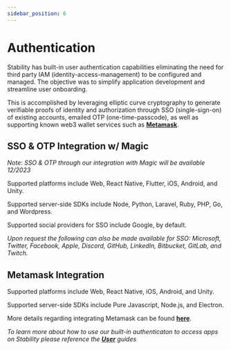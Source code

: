 ```yaml
---
sidebar_position: 6
---
```


# Authentication

Stability has built-in user authentication capabilities eliminating the need for third party IAM (identity-access-management) to be configured and managed. The objective was to simplify application development and streamline user onboarding. 
  
This is accomplished by leveraging elliptic curve cryptography to generate verifiable proofs of identity and authorization through SSO (single-sign-on) of existing accounts, emailed OTP (one-time-passcode), as well as supporting known web3 wallet services such as **[Metamask](https://metamask.io/)**.

## SSO & OTP Integration w/ Magic
_Note: SSO & OTP through our integration with Magic will be available 12/2023_

Supported platforms include Web, React Native, Flutter, iOS, Android, and Unity.

Supported server-side SDKs include Node, Python, Laravel, Ruby, PHP, Go, and Wordpress.

Supported social providers for SSO include Google, by default.

_Upon request the following can also be made available for SSO: Microsoft, Twitter, Facebook, Apple, Discord, GitHub, LinkedIn, Bitbucket, GitLab, and Twitch._

## Metamask Integration

Supported platforms include Web, React Native, iOS, Android, and Unity.   
  
Supported server-side SDKs include Pure Javascript, Node.js, and Electron.  
  
More details regarding integrating Metamask can be found **[here](https://docs.metamask.io/wallet/how-to/connect/)**.

_To learn more about how to use our built-in authenticaton to access apps on Stability please reference the **[User](../quickstart)** guides_